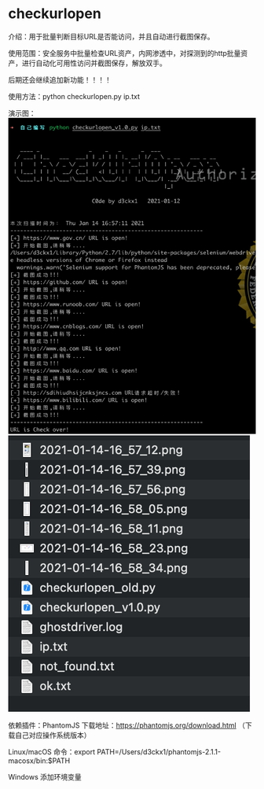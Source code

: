 # checkurlopen

介绍：用于批量判断目标URL是否能访问，并且自动进行截图保存。

使用范围：安全服务中批量检查URL资产，内网渗透中，对探测到的http批量资产，进行自动化可用性访问并截图保存，解放双手。

后期还会继续追加新功能！！！！

使用方法：python checkurlopen.py ip.txt

演示图：
![Image text](https://github.com/d3ckx1/checkurlopen/blob/main/截屏2021-01-14%20下午4.59.30.png)
![Image text](https://github.com/d3ckx1/checkurlopen/blob/main/截屏2021-01-14%20下午4.59.52.png)


依赖插件：PhantomJS
下载地址：https://phantomjs.org/download.html （下载自己对应操作系统版本）

Linux/macOS 命令：export PATH=/Users/d3ckx1/phantomjs-2.1.1-macosx/bin:$PATH

Windows 添加环境变量
